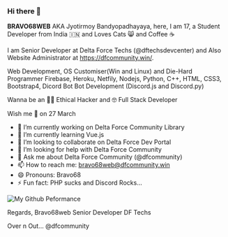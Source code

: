 ### Hi there 👋

<!--
**BRAVO68WEB/BRAVO68WEB** is a ✨ _special_ ✨ repository because its `README.md` (this file) appears on your GitHub profile.

Here are some ideas to get you started:
-->
**BRAVO68WEB** AKA Jyotirmoy Bandyopadhayaya, here, I am 17, a Student Developer from India 🇮🇳 and Loves Cats 😸 and Coffee ☕

I am Senior Developer at Delta Force Techs (@dftechsdevcenter) and Also Website Administrator at https://dfcommunity.win/.

Web Development, OS Customiser(Win and Linux) and Die-Hard Programmer
Firebase, Heroku, Netfily, Nodejs, Python, C++, HTML, CSS3, Bootstrap4, Dicord Bot Bot Development (Discord.js and Discord.py)

Wanna be an 🕵️‍♂️ Ethical Hacker and 🤓 Full Stack Developer

Wish me 🎂 on 27 March

- 🔭 I’m currently working on Delta Force Community Library
- 🌱 I’m currently learning Vue.js
- 👯 I’m looking to collaborate on Delta Force Dev Portal
- 🤔 I’m looking for help with Delta Force Community
- 💬 Ask me about Delta Force Community (@dfcommunity)
- 📫 How to reach me: bravo68web@dfcommunity.win
- 😄 Pronouns: Bravo68
- ⚡ Fun fact: PHP sucks and Discord Rocks...

![My Github Peformance](https://github-readme-stats.vercel.app/api?username=Bravo68web&show_icons=true&theme=dracula&count_private=true)

Regards,
Bravo68web
Senior Developer
DF Techs

Over n Out... 
 @dfcommunity
